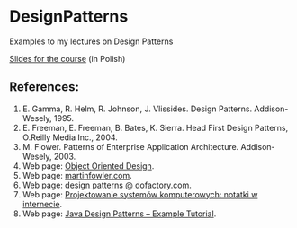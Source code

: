 # DesignPatterns
Examples to my lectures on Design Patterns

[Slides for the course](https://inf.ug.edu.pl/~tomek/wzorce/) (in Polish)

## References:
1. E. Gamma, R. Helm, R. Johnson, J. Vlissides. Design Patterns. Addison-Wesely, 1995.
2. E. Freeman, E. Freeman, B. Bates, K. Sierra. Head First Design Patterns, O.Reilly Media Inc., 2004.
3. M. Flower. Patterns of Enterprise Application Architecture. Addison-Wesely, 2003.
4. Web page: [Object Oriented Design](http://www.oodesign.com/).
5. Web page: [martinfowler.com](http://www.martinfowler.com/).
6. Web page: [design patterns @ dofactory.com](http://www.dofactory.com/net/design-patterns).
7. Web page: [Projektowanie systemów komputerowych: notatki w internecie](http://brasil.cel.agh.edu.pl/~09sbfraczek/).
8. Web page: [Java Design Patterns – Example Tutorial](http://www.journaldev.com/1827/java-design-patterns-example-tutorial).
